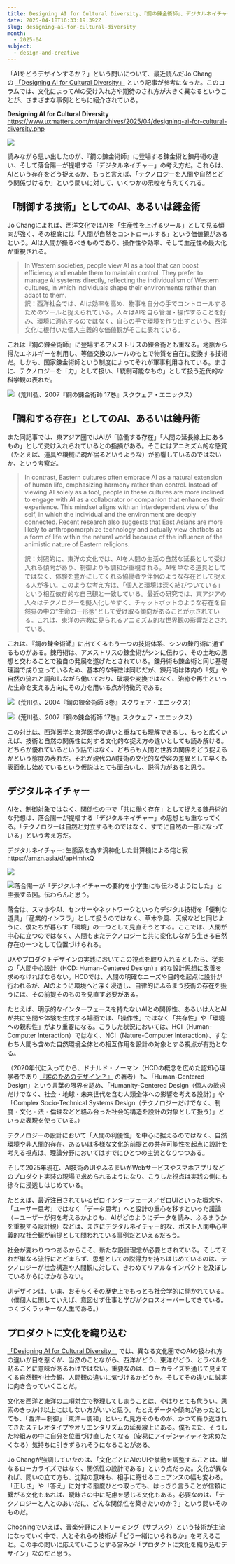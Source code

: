 ```yaml
---
title: Designing AI for Cultural Diversity、『鋼の錬金術師』、デジタルネイチャー
date: 2025-04-18T16:33:19.392Z
slug: designing-ai-for-cultural-diversity
month:
  - 2025-04
subject:
  - design-and-creative
---
```

「AIをどうデザインするか？」という問いについて、最近読んだJo Changの [「Designing AI for Cultural Diversity」](https://www.uxmatters.com/mt/archives/2025/04/designing-ai-for-cultural-diversity.php) という記事が参考になった。このコラムでは、文化によってAIの受け入れ方や期待のされ方が大きく異なるということが、さまざまな事例とともに紹介されている。

**Designing AI for Cultural Diversity**\
<https://www.uxmatters.com/mt/archives/2025/04/designing-ai-for-cultural-diversity.php>

![](/images/diary/designing-ai-for-cultural-diversity/37-1-.png)

読みながら思い出したのが、『鋼の錬金術師』に登場する錬金術と錬丹術の違い、そして落合陽一が提唱する「デジタルネイチャー」の考え方だ。これらは、AIという存在をどう捉えるか、もっと言えば、「テクノロジーを人間や自然とどう関係づけるか」という問いに対して、いくつかの示唆を与えてくれる。

## 「制御する技術」としてのAI、あるいは錬金術

Jo Changによれば、西洋文化ではAIを「生産性を上げるツール」として見る傾向が強く、その根底には「人間が自然をコントロールする」という価値観があるという。AIは人間が操るべきものであり、操作性や効率、そして生産性の最大化が重視される。

> In Western societies, people view AI as a tool that can boost efficiency and enable them to maintain control. They prefer to manage AI systems directly, reflecting the individualism of Western cultures, in which individuals shape their environments rather than adapt to them.\
> 訳：西洋社会では、AIは効率を高め、物事を自分の手でコントロールするためのツールと捉えられている。人々はAIを自ら管理・操作することを好み、環境に適応するのではなく、自らの手で環境を作り出すという、西洋文化に根付いた個人主義的な価値観がそこに表れている。

これは『鋼の錬金術師』に登場するアメストリスの錬金術とも重なる。地脈から得たエネルギーを利用し、等価交換のルールのもとで物質を自在に変換する技術だ。しかも、国家錬金術師という制度によってそれが軍事利用されている。まさに、テクノロジーを「力」として扱い、「統制可能なもの」として扱う近代的な科学観の表れだ。

![（荒川弘、2007『鋼の錬金術師 17巻』スクウェア・エニックス）](/images/diary/designing-ai-for-cultural-diversity/34.png)

## 「調和する存在」としてのAI、あるいは錬丹術

また同記事では、東アジア圏ではAIが「協働する存在」「人間の延長線上にあるもの」として受け入れられているとの指摘がある。そこにはアニミズム的な感覚（たとえば、道具や機械に魂が宿るというような）が影響しているのではないか、という考察だ。

> In contrast, Eastern cultures often embrace AI as a natural extension of human life, emphasizing harmony rather than control. Instead of viewing AI solely as a tool, people in these cultures are more inclined to engage with AI as a collaborator or companion that enhances their experience. This mindset aligns with an interdependent view of the self, in which the individual and the environment are deeply connected. Recent research also suggests that East Asians are more likely to anthropomorphize technology and actually view chatbots as a form of life within the natural world because of the influence of the animistic nature of Eastern religions.
>
> 訳：対照的に、東洋の文化では、AIを人間の生活の自然な延長として受け入れる傾向があり、制御よりも調和が重視される。AIを単なる道具としてではなく、体験を豊かにしてくれる協働者や伴侶のような存在として捉える人が多い。このような考え方は、「個人と環境は深く結びついている」という相互依存的な自己観と一致している。最近の研究では、東アジアの人々はテクノロジーを擬人化しやすく、チャットボットのような存在を自然界の中の“生命の一形態”として受け取る傾向があることが示されている。これは、東洋の宗教に見られるアニミズム的な世界観の影響だとされている。

これは、『鋼の錬金術師』に出てくるもう一つの技術体系、シンの錬丹術に通ずるものがある。錬丹術は、アメストリスの錬金術がシンに伝わり、その土地の思想と交わることで独自の発展を遂げたとされている。錬丹術も錬金術と同じ基礎理論で成り立っているため、基本的な特徴は同じだが、錬丹術は体内の「気」や自然の流れと調和しながら働いており、破壊や変換ではなく、治癒や再生といった生命を支える方向にその力を用いる点が特徴的である。

![（荒川弘、2004『鋼の錬金術師 8巻』スクウェア・エニックス）](/images/diary/designing-ai-for-cultural-diversity/35.png)

![（荒川弘、2007『鋼の錬金術師 17巻』スクウェア・エニックス）](/images/diary/designing-ai-for-cultural-diversity/36-1-.png)

この対比は、西洋医学と東洋医学の違いと重ねても理解できるし、もっと広くいえば、技術と自然の関係性に対する文化的な捉え方の違いとしても読み解ける。どちらが優れているという話ではなく、どちらも人間と世界の関係をどう捉えるかという態度の表れだ。それが現代のAI技術の文化的な受容の差異として早くも表面化し始めているという仮説はとても面白いし、説得力があると思う。

## デジタルネイチャー

AIを、制御対象ではなく、関係性の中で「共に働く存在」として捉える錬丹術的な発想は、落合陽一が提唱する「デジタルネイチャー」の思想とも重なってくる。「テクノロジーは自然と対立するものではなく、すでに自然の一部になっている」という考え方だ。

デジタルネイチャー: 生態系を為す汎神化した計算機による侘と寂\
https://amzn.asia/d/apHmhxQ

[![](/images/diary/designing-ai-for-cultural-diversity/39-1-.png)](https://amzn.asia/d/apHmhxQ)

![落合陽一が「デジタルネイチャーの要約を小学生にも伝わるようにした」と主張する図。伝わらんと思う。](/images/diary/designing-ai-for-cultural-diversity/1666773535074-nsywdq51hx.webp)

落合は、スマホやAI、センサーやネットワークといったデジタル技術を「便利な道具」「産業的インフラ」として扱うのではなく、草木や風、天候などと同じように、僕たちが暮らす「環境」の一つとして見直そうとする。ここでは、人間が中心に立つのではなく、人間もまたテクノロジーと共に変化しながら生きる自然存在の一つとして位置づけられる。

UXやプロダクトデザインの実践においてこの視点を取り入れるとしたら、従来の「人間中心設計（HCD: Human-Centered Design）」的な設計思想に改善を求めなければならない。HCDでは、人間の明確なニーズや目的を起点に設計が行われるが、AIのように環境へと深く浸透し、自律的にふるまう技術の存在を扱うには、その前提そのものを見直す必要がある。

たとえば、明示的なインターフェースを持たないAIとの関係性、あるいは人とAIが共に空間や体験を生成する場面では、「操作性」ではなく「共存性」や「環境への親和性」がより重要になる。こうした状況においては、HCI（Human-Computer Interaction）ではなく、NCI（Nature-Computer Interaction）、すなわち人間も含めた自然環境全体との相互作用を設計の対象とする視点が有効となる。

（2020年代に入ってから、ドナルド・ノーマン（HCDの概念を広めた認知心理学者であり [『誰のためのデザイン？』](https://amzn.asia/d/hanavCJ) の著者）も、「Human-Centered Design」という言葉の限界を認め、「Humanity-Centered Design（個人の欲求だけでなく、社会・地球・未来世代を含む人類全体への影響を考える設計）」や「Complex Socio-Technical Systems Design（テクノロジーだけでなく、制度・文化・法・倫理などと絡み合った社会的構造を設計の対象として扱う）」といった表現を使っている。）

テクノロジーの設計において「人間の利便性」を中心に据えるのではなく、自然環境や非人間的存在、あるいは多様な文化的前提との共存可能性を起点に設計を考える視点は、理論分野においてはすでにひとつの主流となりつつある。

そして2025年現在、AI技術のUIやふるまいがWebサービスやスマホアプリなどのプロダクト実装の現場で求められるようになり、こうした視点は実践の側にも徐々に浸透しはじめている。

たとえば、最近注目されているゼロインターフェース／ゼロUIといった概念や、「ユーザー思考」ではなく「データ思考」へと設計の重心を移すといった議論（＝ユーザーが何を考えるかよりも、AIがどのようにデータを読み、ふるまうかを重視する設計観）などは、まさにデジタルネイチャー的な、ポスト人間中心主義的な社会観が前提として問われている事例だといえるだろう。

社会が変わりつつあるからこそ、新たな設計理念が必要とされている。そしてそれが単なる流行にとどまらず、思想としての説得力を持ちはじめているのは、テクノロジーが社会構造や人間観に対して、きわめてリアルなインパクトを及ぼしているからにほかならない。

UIデザインは、いま、おそらくその歴史上でもっとも社会学的に開かれている。（僕個人に関していえば、意図せず仕事と学びがクロスオーバーしてきている。つくづくラッキーな人生である。）

## プロダクトに文化を織り込む

[「Designing AI for Cultural Diversity」](https://www.uxmatters.com/mt/archives/2025/04/designing-ai-for-cultural-diversity.php) では、異なる文化圏でのAIの扱われ方の違いが目を惹くが、当然のことながら、西洋がどう、東洋がどう、とラベルを貼ることに意味があるわけではない。重要なのは、ローカライズを通じて見えてくる自然観や社会観、人間観の違いに気づけるかどうか。そしてその違いに誠実に向き合っていくことだ。

文化を西洋と東洋の二項対立で整理してしまうことは、やはりとても危うい。思索のきっかけ以上にはしない方がいいと思う。たとえデータや傾向があったとしても、「西洋＝制御」「東洋＝調和」といった見方そのものが、かつて繰り返されてきたステレオタイプやオリエンタリズムの延長線上にある。僕もまた、そうした枠組みの中に自分を位置づけ直したくなる（安易にアイデンティティを求めたくなる）気持ちに引きずられそうになることがある。

Jo Changが強調していたのは、「文化ごとにAIのUIや挙動を調整することは、単なるローカライズではなく、関係性の設計である」という点だった。文化が異なれば、問いの立て方も、沈黙の意味も、相手に寄せるニュアンスの幅も変わる。「正しさ」や「答え」に対する態度ひとつ取っても、はっきり言うことが信頼に繋がる文化もあれば、曖昧さの中に配慮を感じる文化もある。必要なのは、「テクノロジーと人とのあいだに、どんな関係性を築きたいのか？」という問いそのものだ。

Chooningでいえば、音楽分野にストリーミング（サブスク）という技術が主流になっていく中で、人とそれらの技術が「どう一緒にいられるか」を考えること。この手の問いに応えていこうとする営みが「プロダクトに文化を織り込むデザイン」なのだと思う。